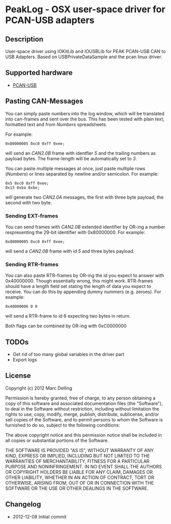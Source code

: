PeakLog - OSX user-space driver for PCAN-USB adapters
=====================================================

Description
-----------
User-space driver using IOKitLib and IOUSBLib for PEAK PCAN-USB CAN to USB Adapters.
Based on USBPrivateDataSample and the pcan linux driver.

Supported hardware
------------------
 * [PCAN-USB](http://www.peak-system.com/PCAN-USB.199.0.html)

Pasting CAN-Messages
--------------------
You can simply paste numbers into the log window, which will be translated into can-frames and sent over the bus. This has been tested with plain text, formatted text and from *Numbers* spreadsheets.

For example:

    0x80000005 0xc0 0xff 0xee;

will send an *CAN2.0B* frame with identfier *5* and the trailing numbers as payload bytes. The frame-length will be automatically set to *3*.

You can paste multiple messages at once, just paste multiple rows (*Numbers*) or lines separated by newline and/or semicolon. For example:

    0x5 0xc0 0xff 0xee;
    0x13 0xba 0xbe;

will generate two *CAN2.0A* messages, the first with three byte payload, the second with two byte.

### Sending EXT-frames

You can send frames with *CAN2.0B* extended identifier by OR-ing a number respresenting the 29-bit identifier with 0x80000000. For example:

    0x80000005 0xc0 0xff 0xee;
    
will send a *CAN2.0B* frame with id *5* and three bytes payload.

### Sending RTR-frames

You can also paste RTR-frames by OR-ing the id you expect to answer with 0x40000000. Though essentially wrong, this might work. RTR-frames should have a length field set stating the length of data you expect to receive. You can do this by appending dummy nummers (e.g. zeroes). For example:

    0x40000006 0 0
    
will send a RTR-frame to id 6 expecting two bytes in return.

Both flags can be combined by OR-ing with 0xC0000000

TODOs
-----
 * Get rid of too many global variables in the driver part
 * Export logs

License
-------
Copyright (c) 2012 Marc Delling

Permission is hereby granted, free of charge, to any person obtaining a copy of this software and associated documentation files (the "Software"), to deal in the Software without restriction, including without limitation the rights to use, copy, modify, merge, publish, distribute, sublicense, and/or sell copies of the Software, and to permit persons to whom the Software is furnished to do so, subject to the following conditions:

The above copyright notice and this permission notice shall be included in all copies or substantial portions of the Software.

THE SOFTWARE IS PROVIDED "AS IS", WITHOUT WARRANTY OF ANY KIND, EXPRESS OR IMPLIED, INCLUDING BUT NOT LIMITED TO THE WARRANTIES OF MERCHANTABILITY, FITNESS FOR A PARTICULAR PURPOSE AND NONINFRINGEMENT. IN NO EVENT SHALL THE AUTHORS OR COPYRIGHT HOLDERS BE LIABLE FOR ANY CLAIM, DAMAGES OR OTHER LIABILITY, WHETHER IN AN ACTION OF CONTRACT, TORT OR OTHERWISE, ARISING FROM, OUT OF OR IN CONNECTION WITH THE SOFTWARE OR THE USE OR OTHER DEALINGS IN THE SOFTWARE.

Changelog
---------
 * 2012-12-08 Initial commit

